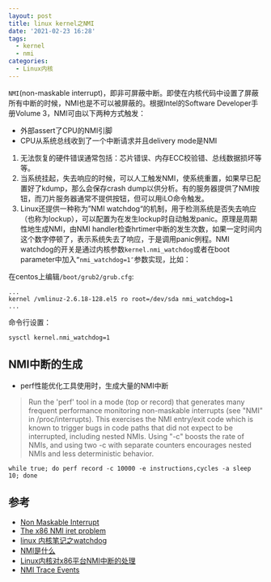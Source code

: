 ```yaml
---
layout: post
title: linux kernel之NMI
date: '2021-02-23 16:28'
tags:
  - kernel
  - nmi
categories:
  - Linux内核
---
```


`NMI`(non-maskable interrupt)，即非可屏蔽中断。即使在内核代码中设置了屏蔽所有中断的时候，NMI也是不可以被屏蔽的。根据Intel的Software Developer手册Volume 3，NMI可由以下两种方式触发：

- 外部assert了CPU的NMI引脚
- CPU从系统总线收到了一个中断请求并且delivery mode是NMI

<!--more-->

1. 无法恢复的硬件错误通常包括：芯片错误、内存ECC校验错、总线数据损坏等等。
2. 当系统挂起，失去响应的时候，可以人工触发NMI，使系统重置，如果早已配置好了kdump，那么会保存crash dump以供分析。有的服务器提供了NMI按钮，而刀片服务器通常不提供按钮，但可以用iLO命令触发。
3. Linux还提供一种称为”NMI watchdog“的机制，用于检测系统是否失去响应（也称为lockup），可以配置为在发生lockup时自动触发panic。原理是周期性地生成NMI，由NMI handler检查hrtimer中断的发生次数，如果一定时间内这个数字停顿了，表示系统失去了响应，于是调用panic例程。NMI watchdog的开关是通过内核参数`kernel.nmi_watchdog`或者在boot parameter中加入`”nmi_watchdog=1″`参数实现，比如：

在centos上编辑`/boot/grub2/grub.cfg`:
```
...
kernel /vmlinuz-2.6.18-128.el5 ro root=/dev/sda nmi_watchdog=1
...
```

命令行设置：
``` shell
sysctl kernel.nmi_watchdog=1
```

## NMI中断的生成

- perf性能优化工具使用时，生成大量的NMI中断

> Run the 'perf' tool in a mode (top or record) that generates many frequent performance monitoring non-maskable interrupts (see "NMI" in /proc/interrupts).  This exercises the NMI entry/exit code which is known to trigger bugs in code paths that did not expect to be interrupted, including nested NMIs.  Using "-c" boosts the rate of NMIs, and using two -c with separate counters encourages nested NMIs and less deterministic behavior.
``` shell
while true; do perf record -c 10000 -e instructions,cycles -a sleep 10; done
```

## 参考

- [Non Maskable Interrupt](https://wiki.osdev.org/Non_Maskable_Interrupt)
- [The x86 NMI iret problem](https://lwn.net/Articles/484932/)
- [linux 内核笔记之watchdog](https://blog.csdn.net/yhb1047818384/article/details/70833825)
- [NMI是什么](http://linuxperf.com/?p=72)
- [Linux内核对x86平台NMI中断的处理](http://blog.bytemem.com/post/linux-kernel-nmi-handler-x86)
- [NMI Trace Events](https://www.kernel.org/doc/html/latest/trace/events-nmi.html)
